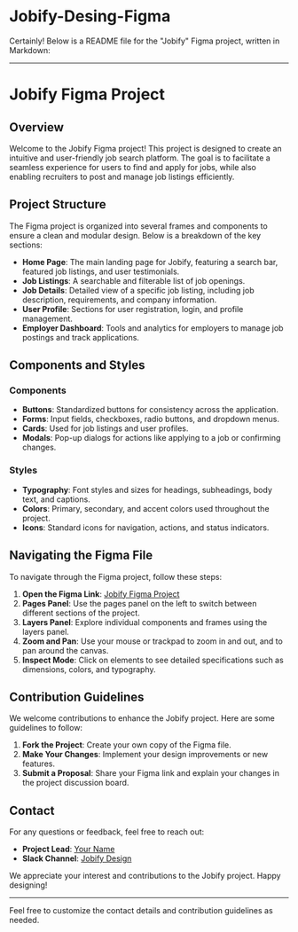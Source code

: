 # Jobify-Desing-Figma

Certainly! Below is a README file for the "Jobify" Figma project, written in Markdown:

---

# Jobify Figma Project

## Overview

Welcome to the Jobify Figma project! This project is designed to create an intuitive and user-friendly job search platform. The goal is to facilitate a seamless experience for users to find and apply for jobs, while also enabling recruiters to post and manage job listings efficiently.

## Project Structure

The Figma project is organized into several frames and components to ensure a clean and modular design. Below is a breakdown of the key sections:

- **Home Page**: The main landing page for Jobify, featuring a search bar, featured job listings, and user testimonials.
- **Job Listings**: A searchable and filterable list of job openings.
- **Job Details**: Detailed view of a specific job listing, including job description, requirements, and company information.
- **User Profile**: Sections for user registration, login, and profile management.
- **Employer Dashboard**: Tools and analytics for employers to manage job postings and track applications.

## Components and Styles

### Components
- **Buttons**: Standardized buttons for consistency across the application.
- **Forms**: Input fields, checkboxes, radio buttons, and dropdown menus.
- **Cards**: Used for job listings and user profiles.
- **Modals**: Pop-up dialogs for actions like applying to a job or confirming changes.

### Styles
- **Typography**: Font styles and sizes for headings, subheadings, body text, and captions.
- **Colors**: Primary, secondary, and accent colors used throughout the project.
- **Icons**: Standard icons for navigation, actions, and status indicators.

## Navigating the Figma File

To navigate through the Figma project, follow these steps:

1. **Open the Figma Link**: [Jobify Figma Project](https://www.figma.com/design/3nsOYfVQpv4PbGBWdewo4H/Jobify?node-id=26-272&t=WdmxV6Fz2TYRM5D2-1)
2. **Pages Panel**: Use the pages panel on the left to switch between different sections of the project.
3. **Layers Panel**: Explore individual components and frames using the layers panel.
4. **Zoom and Pan**: Use your mouse or trackpad to zoom in and out, and to pan around the canvas.
5. **Inspect Mode**: Click on elements to see detailed specifications such as dimensions, colors, and typography.

## Contribution Guidelines

We welcome contributions to enhance the Jobify project. Here are some guidelines to follow:

1. **Fork the Project**: Create your own copy of the Figma file.
2. **Make Your Changes**: Implement your design improvements or new features.
3. **Submit a Proposal**: Share your Figma link and explain your changes in the project discussion board.

## Contact

For any questions or feedback, feel free to reach out:

- **Project Lead**: [Your Name](mailto:your.email@example.com)
- **Slack Channel**: [Jobify Design](#)

We appreciate your interest and contributions to the Jobify project. Happy designing!

---

Feel free to customize the contact details and contribution guidelines as needed.
